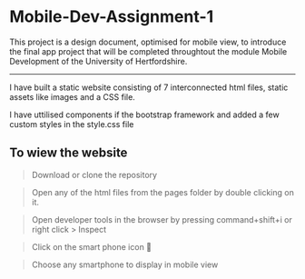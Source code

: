 # Mobile-Dev-Assignment-1
This project is a design document, optimised for mobile view, to introduce the final app project that will be completed throughtout the module Mobile Development of the University of Hertfordshire.

 ---
 I have built a static website consisting of 7 interconnected html files, static assets like images and a CSS file.

 I have uttilised components if the bootstrap framework and added a few custom styles in the style.css file

 ## To wiew the website
> Download or clone the repository

> Open any of the html files from the pages folder by double clicking on it.

> Open developer tools in the browser by pressing command+shift+i or right click > Inspect

> Click on the smart phone icon 📱 

> Choose any smartphone to display in mobile view


